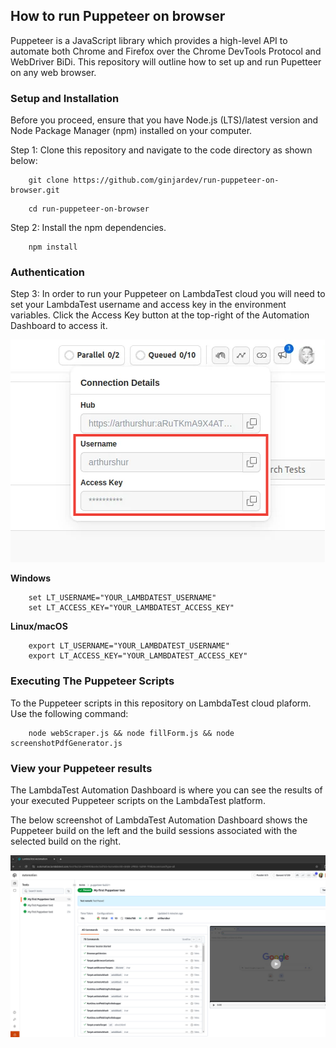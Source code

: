 ## How to run Puppeteer on browser
Puppeteer is a JavaScript library which provides a high-level API to automate both Chrome and Firefox over the Chrome DevTools Protocol and WebDriver BiDi.
This repository will outline how to set up and run Pupetteer on any web browser. 

### Setup and Installation
Before you proceed, ensure that you have Node.js (LTS)/latest version and Node Package Manager (npm) installed on your computer.

Step 1: Clone this repository and navigate to the code directory as shown below:
```
    git clone https://github.com/ginjardev/run-puppeteer-on-browser.git
```
```
    cd run-puppeteer-on-browser
```
Step 2: Install the npm dependencies.
```
    npm install
```
### Authentication
Step 3: In order to run your Puppeteer on LambdaTest cloud you will need to set your LambdaTest username and access key in the environment variables. Click the Access Key button at the top-right of the Automation Dashboard to access it.

![access_key](./access_key_username.png)

**Windows**
```
    set LT_USERNAME="YOUR_LAMBDATEST_USERNAME"
    set LT_ACCESS_KEY="YOUR_LAMBDATEST_ACCESS_KEY"
```
**Linux/macOS**
```
    export LT_USERNAME="YOUR_LAMBDATEST_USERNAME"
    export LT_ACCESS_KEY="YOUR_LAMBDATEST_ACCESS_KEY"
```

### Executing The Puppeteer Scripts
To the Puppeteer scripts in this repository on LambdaTest cloud plaform. 
Use the following command:
```
    node webScraper.js && node fillForm.js && node screenshotPdfGenerator.js
```
### View your Puppeteer results
The LambdaTest Automation Dashboard is where you can see the results of your executed Puppeteer scripts on the LambdaTest platform.

The below screenshot of LambdaTest Automation Dashboard shows the Puppeteer build on the left and the build sessions associated with the selected build on the right.

![results](./lambdatest_result.png)

